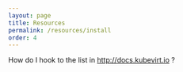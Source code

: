 ```yaml
---
layout: page
title: Resources
permalink: /resources/install
order: 4
---
```


How do I hook to the list in http://docs.kubevirt.io ?
